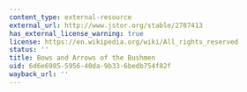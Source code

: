 ```yaml
---
content_type: external-resource
external_url: http://www.jstor.org/stable/2787413
has_external_license_warning: true
license: https://en.wikipedia.org/wiki/All_rights_reserved
status: ''
title: Bows and Arrows of the Bushmen
uid: 6d6e6985-5956-40da-9b33-6bedb754f82f
wayback_url: ''
---
```


